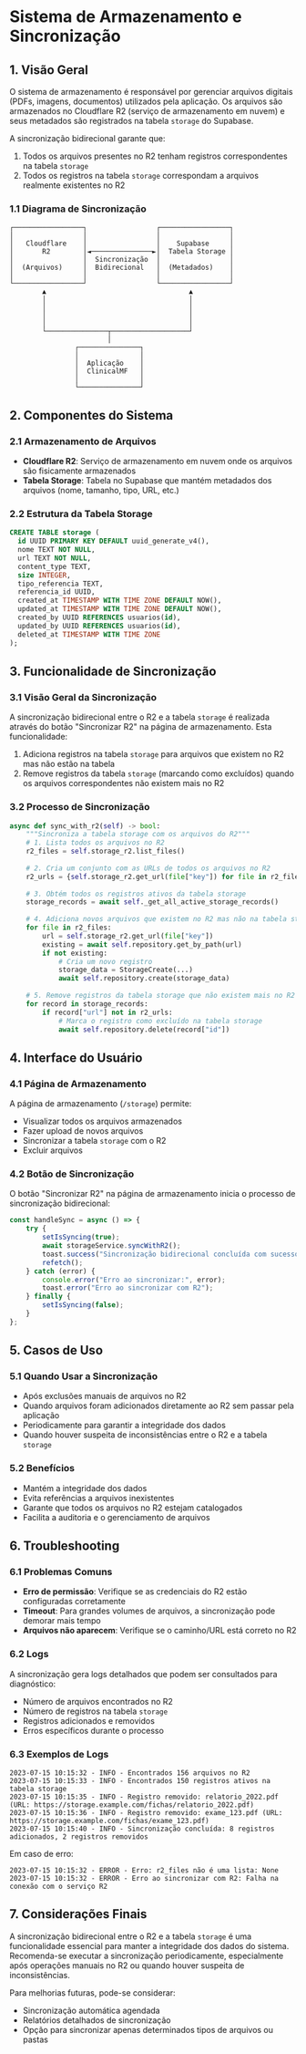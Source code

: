 # Sistema de Armazenamento e Sincronização

## 1. Visão Geral

O sistema de armazenamento é responsável por gerenciar arquivos digitais (PDFs, imagens, documentos) utilizados pela aplicação. Os arquivos são armazenados no Cloudflare R2 (serviço de armazenamento em nuvem) e seus metadados são registrados na tabela `storage` do Supabase.

A sincronização bidirecional garante que:
1. Todos os arquivos presentes no R2 tenham registros correspondentes na tabela `storage`
2. Todos os registros na tabela `storage` correspondam a arquivos realmente existentes no R2

### 1.1 Diagrama de Sincronização

```
┌─────────────────┐                 ┌─────────────────┐
│                 │                 │                 │
│   Cloudflare    │                 │    Supabase     │
│       R2        │◄───────────────►│  Tabela Storage │
│                 │  Sincronização  │                 │
│  (Arquivos)     │  Bidirecional   │  (Metadados)    │
│                 │                 │                 │
└─────────────────┘                 └─────────────────┘
        ▲                                   ▲
        │                                   │
        │                                   │
        │                                   │
        │                                   │
        └───────────────┬───────────────────┘
                        │
                ┌───────────────┐
                │               │
                │  Aplicação    │
                │  ClinicalMF   │
                │               │
                └───────────────┘
```

## 2. Componentes do Sistema

### 2.1 Armazenamento de Arquivos
- **Cloudflare R2**: Serviço de armazenamento em nuvem onde os arquivos são fisicamente armazenados
- **Tabela Storage**: Tabela no Supabase que mantém metadados dos arquivos (nome, tamanho, tipo, URL, etc.)

### 2.2 Estrutura da Tabela Storage
```sql
CREATE TABLE storage (
  id UUID PRIMARY KEY DEFAULT uuid_generate_v4(),
  nome TEXT NOT NULL,
  url TEXT NOT NULL,
  content_type TEXT,
  size INTEGER,
  tipo_referencia TEXT,
  referencia_id UUID,
  created_at TIMESTAMP WITH TIME ZONE DEFAULT NOW(),
  updated_at TIMESTAMP WITH TIME ZONE DEFAULT NOW(),
  created_by UUID REFERENCES usuarios(id),
  updated_by UUID REFERENCES usuarios(id),
  deleted_at TIMESTAMP WITH TIME ZONE
);
```

## 3. Funcionalidade de Sincronização

### 3.1 Visão Geral da Sincronização
A sincronização bidirecional entre o R2 e a tabela `storage` é realizada através do botão "Sincronizar R2" na página de armazenamento. Esta funcionalidade:

1. Adiciona registros na tabela `storage` para arquivos que existem no R2 mas não estão na tabela
2. Remove registros da tabela `storage` (marcando como excluídos) quando os arquivos correspondentes não existem mais no R2

### 3.2 Processo de Sincronização
```python
async def sync_with_r2(self) -> bool:
    """Sincroniza a tabela storage com os arquivos do R2"""
    # 1. Lista todos os arquivos no R2
    r2_files = self.storage_r2.list_files()
    
    # 2. Cria um conjunto com as URLs de todos os arquivos no R2
    r2_urls = {self.storage_r2.get_url(file["key"]) for file in r2_files}
    
    # 3. Obtém todos os registros ativos da tabela storage
    storage_records = await self._get_all_active_storage_records()
    
    # 4. Adiciona novos arquivos que existem no R2 mas não na tabela storage
    for file in r2_files:
        url = self.storage_r2.get_url(file["key"])
        existing = await self.repository.get_by_path(url)
        if not existing:
            # Cria um novo registro
            storage_data = StorageCreate(...)
            await self.repository.create(storage_data)
    
    # 5. Remove registros da tabela storage que não existem mais no R2
    for record in storage_records:
        if record["url"] not in r2_urls:
            # Marca o registro como excluído na tabela storage
            await self.repository.delete(record["id"])
```

## 4. Interface do Usuário

### 4.1 Página de Armazenamento
A página de armazenamento (`/storage`) permite:
- Visualizar todos os arquivos armazenados
- Fazer upload de novos arquivos
- Sincronizar a tabela `storage` com o R2
- Excluir arquivos

### 4.2 Botão de Sincronização
O botão "Sincronizar R2" na página de armazenamento inicia o processo de sincronização bidirecional:
```typescript
const handleSync = async () => {
    try {
        setIsSyncing(true);
        await storageService.syncWithR2();
        toast.success("Sincronização bidirecional concluída com sucesso");
        refetch();
    } catch (error) {
        console.error("Erro ao sincronizar:", error);
        toast.error("Erro ao sincronizar com R2");
    } finally {
        setIsSyncing(false);
    }
};
```

## 5. Casos de Uso

### 5.1 Quando Usar a Sincronização
- Após exclusões manuais de arquivos no R2
- Quando arquivos foram adicionados diretamente ao R2 sem passar pela aplicação
- Periodicamente para garantir a integridade dos dados
- Quando houver suspeita de inconsistências entre o R2 e a tabela `storage`

### 5.2 Benefícios
- Mantém a integridade dos dados
- Evita referências a arquivos inexistentes
- Garante que todos os arquivos no R2 estejam catalogados
- Facilita a auditoria e o gerenciamento de arquivos

## 6. Troubleshooting

### 6.1 Problemas Comuns
- **Erro de permissão**: Verifique se as credenciais do R2 estão configuradas corretamente
- **Timeout**: Para grandes volumes de arquivos, a sincronização pode demorar mais tempo
- **Arquivos não aparecem**: Verifique se o caminho/URL está correto no R2

### 6.2 Logs
A sincronização gera logs detalhados que podem ser consultados para diagnóstico:
- Número de arquivos encontrados no R2
- Número de registros na tabela `storage`
- Registros adicionados e removidos
- Erros específicos durante o processo

### 6.3 Exemplos de Logs

```
2023-07-15 10:15:32 - INFO - Encontrados 156 arquivos no R2
2023-07-15 10:15:33 - INFO - Encontrados 150 registros ativos na tabela storage
2023-07-15 10:15:35 - INFO - Registro removido: relatorio_2022.pdf (URL: https://storage.example.com/fichas/relatorio_2022.pdf)
2023-07-15 10:15:36 - INFO - Registro removido: exame_123.pdf (URL: https://storage.example.com/fichas/exame_123.pdf)
2023-07-15 10:15:40 - INFO - Sincronização concluída: 8 registros adicionados, 2 registros removidos
```

Em caso de erro:
```
2023-07-15 10:15:32 - ERROR - Erro: r2_files não é uma lista: None
2023-07-15 10:15:32 - ERROR - Erro ao sincronizar com R2: Falha na conexão com o serviço R2
```

## 7. Considerações Finais

A sincronização bidirecional entre o R2 e a tabela `storage` é uma funcionalidade essencial para manter a integridade dos dados do sistema. Recomenda-se executar a sincronização periodicamente, especialmente após operações manuais no R2 ou quando houver suspeita de inconsistências.

Para melhorias futuras, pode-se considerar:
- Sincronização automática agendada
- Relatórios detalhados de sincronização
- Opção para sincronizar apenas determinados tipos de arquivos ou pastas 
